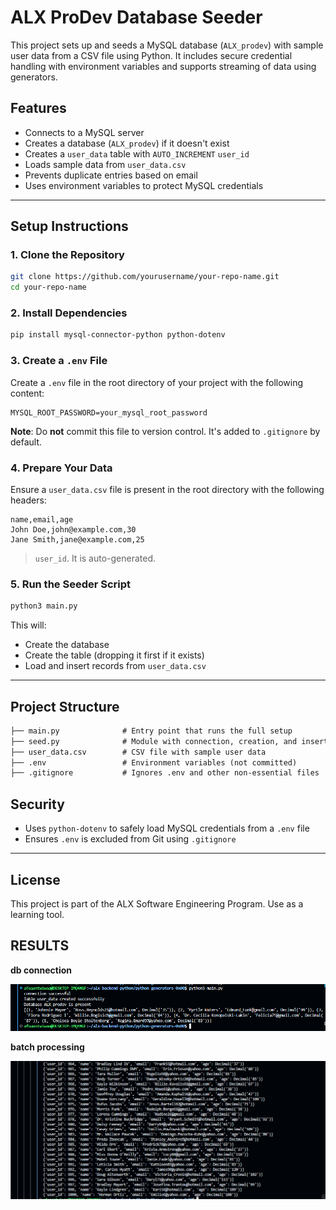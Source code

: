 # ALX ProDev Database Seeder

This project sets up and seeds a MySQL database (`ALX_prodev`) with sample user data from a CSV file using Python. It includes secure credential handling with environment variables and supports streaming of data using generators.

## Features

* Connects to a MySQL server
* Creates a database (`ALX_prodev`) if it doesn't exist
* Creates a `user_data` table with `AUTO_INCREMENT` `user_id`
* Loads sample data from `user_data.csv`
* Prevents duplicate entries based on email
* Uses environment variables to protect MySQL credentials

---

## Setup Instructions

### 1. Clone the Repository

```bash
git clone https://github.com/yourusername/your-repo-name.git
cd your-repo-name
```

### 2. Install Dependencies

```bash
pip install mysql-connector-python python-dotenv
```

### 3. Create a `.env` File

Create a `.env` file in the root directory of your project with the following content:

```env
MYSQL_ROOT_PASSWORD=your_mysql_root_password
```

**Note**: Do **not** commit this file to version control. It's added to `.gitignore` by default.

### 4. Prepare Your Data

Ensure a `user_data.csv` file is present in the root directory with the following headers:

```csv
name,email,age
John Doe,john@example.com,30
Jane Smith,jane@example.com,25
```

> `user_id`. It is auto-generated.

### 5. Run the Seeder Script

```bash
python3 main.py
```

This will:

* Create the database
* Create the table (dropping it first if it exists)
* Load and insert records from `user_data.csv`

---

## Project Structure

```txt
├── main.py              # Entry point that runs the full setup
├── seed.py              # Module with connection, creation, and insert logic
├── user_data.csv        # CSV file with sample user data
├── .env                 # Environment variables (not committed)
├── .gitignore           # Ignores .env and other non-essential files
```

## Security

* Uses `python-dotenv` to safely load MySQL credentials from a `.env` file
* Ensures `.env` is excluded from Git using `.gitignore`

---

## License
This project is part of the ALX Software Engineering Program. Use as a learning tool.


## RESULTS
**db connection**

![db-connect](./images/0.png)

**batch processing**

![batch](./images/batch.png)

